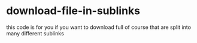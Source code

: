 # download-file-in-sublinks
this code is for you if you want to download full of course that are split into many different sublinks
